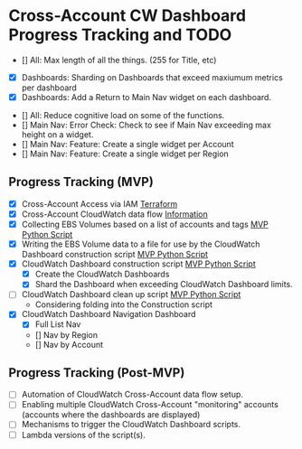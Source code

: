 # Cross-Account CW Dashboard Progress Tracking and TODO

- [] All: Max length of all the things. (255 for Title, etc)
- [x] Dashboards: Sharding on Dashboards that exceed maxiumum metrics per dashboard
- [x] Dashboards: Add a Return to Main Nav widget on each dashboard.
- [] All: Reduce cognitive load on some of the functions.
- [] Main Nav: Error Check: Check to see if Main Nav exceeding max height on a widget.
- [] Main Nav: Feature: Create a single widget per Account
- [] Main Nav: Feature: Create a single widget per Region

## Progress Tracking (MVP)

- [x] Cross-Account Access via IAM [Terraform](./cross-account-setup-data-gather-terraform/)
- [x] Cross-Account CloudWatch data flow [Information](./cross-account-setup-cloudwatch/cross-account-setup-cloudwatch.md)
- [x] Collecting EBS Volumes based on a list of accounts and tags [MVP Python Script](./part1-collect-data-with-tags.py)
- [x] Writing the EBS Volume data to a file for use by the CloudWatch Dashboard construction script [MVP Python Script](./ebs-cw-dashboards-xacct-1-gather-data.py)
- [x] CloudWatch Dashboard construction script [MVP Python Script](./ebs-cw-dashboards-xacct-2-construct.py)
  - [x] Create the CloudWatch Dashboards
  - [x] Shard the Dashboard when exceeding CloudWatch Dashboard limits.
- [ ] CloudWatch Dashboard clean up script [MVP Python Script](./ebs-cw-dashboards-xacct-3-cleanup.py)
  - Considering folding into the Construction script
- [x] CloudWatch Dashboard Navigation Dashboard
  - [x] Full List Nav
  - [] Nav by Region
  - [] Nav by Account

## Progress Tracking (Post-MVP)

- [ ] Automation of CloudWatch Cross-Account data flow setup.
- [ ] Enabling multiple CloudWatch Cross-Account "monitoring" accounts (accounts where the dashboards are displayed)
- [ ] Mechanisms to trigger the CloudWatch Dashboard scripts.
- [ ] Lambda versions of the script(s).
